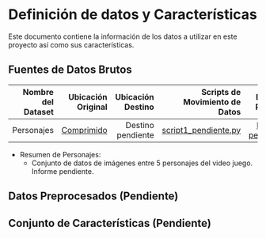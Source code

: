 # Definición de datos y Características

Este documento contiene la información de los datos a utilizar en este proyecto así como sus características.

## Fuentes de Datos Brutos

| Nombre del Dataset | Ubicación Original   | Ubicación Destino  | Scripts de Movimiento de Datos | Link del Reporte |
| ---:| ---: | ---: | ---: | -----: |
| Personajes | [Comprimido](https://drive.google.com/uc?id=1Db2O4YID7VDcQ5lK0ObnkKy-U1ZZVj7c) | Destino pendiente | [script1_pendiente.py](link/to/python/script/file/in/Code) | [Reporte pendiente](link/to/report1)|

* Resumen de Personajes:
	* Conjunto de datos de imágenes entre 5 personajes del video juego. Informe pendiente.

## Datos Preprocesados (Pendiente)

## Conjunto de Características (Pendiente)
